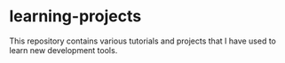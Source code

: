 # learning-projects
This repository contains various tutorials and projects that I have used to learn new development tools.
